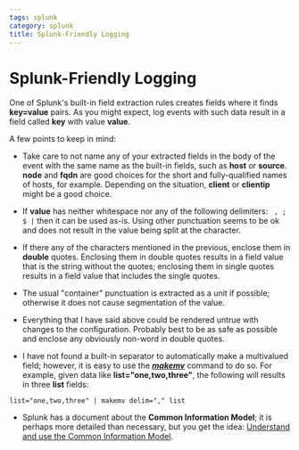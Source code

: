 ```yaml
---
tags: splunk
category: splunk
title: Splunk-Friendly Logging
---
```

# Splunk-Friendly Logging

One of Splunk's built-in field extraction rules creates fields where it finds
**key=value** pairs. As you might expect, log events with such data result in a
field called **key** with value **value**.

A few points to keep in mind:

* Take care to not name any of your extracted fields in the body of the event
with the same name as the built-in fields, such as **host** or **source**.
**node** and **fqdn** are good choices for the short and fully-qualified
names of hosts, for example.  Depending on the situation, **client** or
**clientip** might be a good choice.

* If **value** has neither whitespace nor any of the following delimiters: ```
 , ; $ |``` then it can be used as-is. Using other punctuation seems to be ok and
does not result in the value being split at the character.

* If there any of the characters mentioned in the previous, enclose them in
**double** quotes. Enclosing them in double quotes results in a field value
that is the string without the quotes; enclosing them in single quotes
results in a field value that includes the single quotes.

* The usual "container" punctuation is extracted as a unit if possible;
 otherwise it does not cause segmentation of the value.

* Everything that I have said above could be rendered untrue with changes to
the configuration. Probably best to be as safe as possible and enclose any
obviously non-word in double quotes.

* I have not found a built-in separator to automatically make a multivalued
field; however, it is easy to use the [***makemv***][1] command to do so. For
example, given data like **list="one,two,three"**, the following will results
in three **list** fields:

 ```
 list="one,two,three" | makemv delim="," list
 ```

* Splunk has a document about the **Common Information Model**; it is perhaps
more detailed than necessary, but you get the idea: [Understand and use the
Common Information Model][2].

[1]: http://docs.splunk.com/Documentation/Splunk/latest/SearchReference/Makemv
[2]: http://docs.splunk.com/Documentation/Splunk/latest/Knowledge/UnderstandandusetheCommonInformationModel

